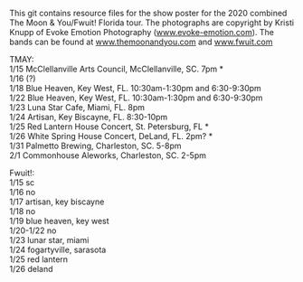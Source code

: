 This git contains resource files for the show poster for the 2020 combined The Moon & You/Fwuit! Florida tour. The photographs are copyright by Kristi Knupp of Evoke Emotion Photography (www.evoke-emotion.com). The bands can be found at www.themoonandyou.com and www.fwuit.com

TMAY:<br>
1/15 McClellanville Arts Council, McClellanville, SC. 7pm *<br>
1/16 (?)<br>
1/18 Blue Heaven, Key West, FL. 10:30am-1:30pm and 6:30-9:30pm<br>
1/22 Blue Heaven, Key West, FL. 10:30am-1:30pm and 6:30-9:30pm<br>
1/23 Luna Star Cafe, Miami, FL. 8pm<br>
1/24 Artisan, Key Biscayne, FL. 8:30-10pm<br>
1/25 Red Lantern House Concert, St. Petersburg, FL *<br>
1/26 White Spring House Concert, DeLand, FL. 2pm? *<br>
1/31 Palmetto Brewing, Charleston, SC. 5-8pm<br>
2/1 Commonhouse Aleworks, Charleston, SC. 2-5pm<br>


Fwuit!:<br>
1/15 sc<br>
1/16 no<br>
1/17 artisan, key biscayne<br>
1/18 no<br>
1/19 blue heaven, key west<br>
1/20-1/22 no<br>
1/23 lunar star, miami<br>
1/24 fogartyville, sarasota<br>
1/25 red lantern<br>
1/26 deland<br>
